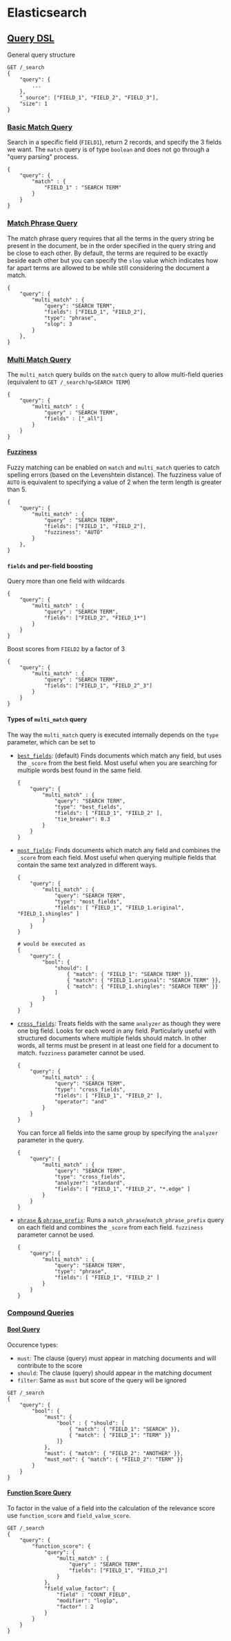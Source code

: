 # Elasticsearch

## [Query DSL](https://www.elastic.co/guide/en/elasticsearch/reference/5.2/query-dsl.html)

General query structure

```
GET /_search
{
    "query": {
        ...
    },
    "_source": ["FIELD_1", "FIELD_2", "FIELD_3"],
    "size": 1
}
```

### [Basic Match Query](https://www.elastic.co/guide/en/elasticsearch/reference/5.2/query-dsl-match-query.html)

Search in a specific field (`FIELD1`), return 2 records, and specify the 3 fields we want. The `match` query is of type `boolean` and does not go through a "query parsing" process.

```
{
    "query": {
        "match" : {
            "FIELD_1" : "SEARCH TERM"
        }
    }
}
```

### [Match Phrase Query](https://www.elastic.co/guide/en/elasticsearch/reference/5.2/query-dsl-match-query-phrase.html)

The match phrase query requires that all the terms in the query string be present in the document, be in the order specified in the query string and be close to each other. By default, the terms are required to be exactly beside each other but you can specify the `slop` value which indicates how far apart terms are allowed to be while still considering the document a match.

```
{
    "query": {
        "multi_match" : {
            "query": "SEARCH TERM",
            "fields": ["FIELD_1", "FIELD_2"],
            "type": "phrase",
            "slop": 3
        }
    },
}
```

### [Multi Match Query](https://www.elastic.co/guide/en/elasticsearch/reference/5.2/query-dsl-multi-match-query.html)

The `multi_match` query builds on the `match` query to allow multi-field queries (equivalent to `GET /_search?q=SEARCH TERM`)

```
{
    "query": {
        "multi_match" : {
            "query" : "SEARCH TERM",
            "fields" : ["_all"]
        }
    }
}
```

#### [Fuzziness](https://www.elastic.co/guide/en/elasticsearch/reference/5.2/common-options.html#fuzziness)

Fuzzy matching can be enabled on `match` and `multi_match` queries to catch spelling errors (based on the Levenshtein distance). The fuzziness value of `AUTO` is equivalent to specifying a value of 2 when the term length is greater than 5.

```
{
    "query": {
        "multi_match" : {
            "query" : "SEARCH TERM",
            "fields": ["FIELD_1", "FIELD_2"],
            "fuzziness": "AUTO"
        }
    },
}
```


#### `fields` and per-field boosting

Query more than one field with wildcards

```
{
    "query": {
        "multi_match" : {
            "query" : "SEARCH TERM",
            "fields": ["FIELD_2", "FIELD_1*"]
        }
    }
}
```

Boost scores from `FIELD2` by a factor of 3

```
{
    "query": {
        "multi_match" : {
            "query" : "SEARCH TERM",
            "fields": ["FIELD_1", "FIELD_2^_3"]
        }
    }
}
```

#### Types of `multi_match` query

The way the `multi_match` query is executed internally depends on the `type` parameter, which can be set to

* [`best_fields`](https://www.elastic.co/guide/en/elasticsearch/reference/5.2/query-dsl-multi-match-query.html#type-best-fields): (default) Finds documents which match any field, but uses the `_score` from the best field. Most useful when you are searching for multiple words best found in the same field.

    ```
    {
        "query": {
            "multi_match" : {
                "query": "SEARCH TERM",
                "type": "best_fields",
                "fields": [ "FIELD_1", "FIELD_2" ],
                "tie_breaker": 0.3
            }
        }
    }
    ```

* [`most_fields`](https://www.elastic.co/guide/en/elasticsearch/reference/5.2/query-dsl-multi-match-query.html#type-most-fields): Finds documents which match any field and combines the `_score` from each field. Most useful when querying multiple fields that contain the same text analyzed in different ways.

    ```
    {
        "query": {
            "multi_match" : {
                "query": "SEARCH TERM",
                "type": "most_fields",
                "fields": [ "FIELD_1", "FIELD_1.original", "FIELD_1.shingles" ]
            }
        }
    }

    # would be executed as
    {
        "query": {
            "bool": {
                "should": [
                    { "match": { "FIELD_1": "SEARCH TERM" }},
                    { "match": { "FIELD_1.original": "SEARCH TERM" }},
                    { "match": { "FIELD_1.shingles": "SEARCH TERM" }}
                ]
            }
        }
    }
    ```

* [`cross_fields`](https://www.elastic.co/guide/en/elasticsearch/reference/5.2/query-dsl-multi-match-query.html#type-cross-fields): Treats fields with the same `analyzer` as though they were one big field. Looks for each word in any field. Particularly useful with structured documents where multiple fields should match. In other words, all terms must be present in at least one field for a document to match. `fuzziness` parameter cannot be used.

    ```
    {
        "query": {
            "multi_match" : {
                "query": "SEARCH TERM",
                "type": "cross_fields",
                "fields": [ "FIELD_1", "FIELD_2" ],
                "operator": "and"
            }
        }
    }
    ```

    You can force all fields into the same group by specifying the `analyzer` parameter in the query.

    ```
    {
        "query": {
            "multi_match" : {
                "query": "SEARCH TERM",
                "type": "cross_fields",
                "analyzer": "standard",
                "fields": [ "FIELD_1", "FIELD_2", "*.edge" ]
            }
        }
    }
    ```

* [`phrase` & `phrase_prefix`](https://www.elastic.co/guide/en/elasticsearch/reference/5.2/query-dsl-multi-match-query.html#type-phrase): Runs a `match_phrase`/`match_phrase_prefix` query on each field and combines the `_score` from each field. `fuzziness` parameter cannot be used.

    ```
    {
        "query": {
            "multi_match" : {
                "query": "SEARCH TERM",
                "type": "phrase",
                "fields": [ "FIELD_1", "FIELD_2" ]
            }
        }
    }
    ```

### [Compound Queries](https://www.elastic.co/guide/en/elasticsearch/reference/5.2/compound-queries.html)

#### [Bool Query](https://www.elastic.co/guide/en/elasticsearch/reference/5.2/query-dsl-bool-query.html)

Occurence types:

* `must`: The clause (query) must appear in matching documents and will contribute to the score
* `should`: The clause (query) should appear in the matching document
* `filter`: Same as `must` but score of the query will be ignored

```
GET /_search
{
    "query": {
        "bool": {
            "must": {
                "bool" : { "should": [
                    { "match": { "FIELD_1": "SEARCH" }},
                    { "match": { "FIELD_1": "TERM" }}
                ]}
            },
            "must": { "match": { "FIELD_2": "ANOTHER" }},
            "must_not": { "match": { "FIELD_2": "TERM" }}
        }
    }
}
```

#### [Function Score Query](https://www.elastic.co/guide/en/elasticsearch/reference/5.2/query-dsl-function-score-query.html)

To factor in the value of a field into the calculation of the relevance score use `function_score` and `field_value_score`.

```
GET /_search
{
    "query": {
        "function_score": {
            "query": {
                "multi_match" : {
                    "query" : "SEARCH TERM",
                    "fields": ["FIELD_1", "FIELD_2"]
                }
            },
            "field_value_factor": {
                "field" : "COUNT_FIELD",
                "modifier": "log1p",
                "factor" : 2
            }
        }
    }
}
```
